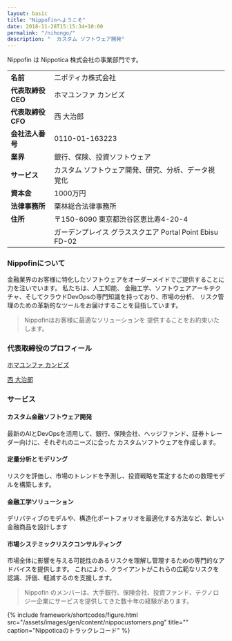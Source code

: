 ```yaml
---
layout: basic
title: "Nippofinへようこそ"
date: 2018-11-28T15:15:34+10:00
permalink: "/nihongo/"
description: "	カスタム ソフトウェア開発"
---
```


Nippofin は Nippotica 株式会社の事業部門です。

<style>
    table {
        width: 100%;
    }
    td:first-child {
        width: 20%;
        font-weight: bold;
    }
    td:last-child {
        width: 80%;
    }
</style>

<table>
    <tr>
        <td>名前</td>
        <td>二ポティカ株式会社</td>
    </tr>
    <tr>
        <td>代表取締役CEO</td>
        <td>ホマユンファ カンビズ</td>
    </tr>
    <tr>
        <td>代表取締役CFO</td>
        <td>西 大治郎</td>
    </tr>
    <tr>
        <td>会社法人番号</td>
        <td>0110-01-163223</td>
    </tr>
    <tr>
        <td>業界</td>
        <td>銀行、保険、投資ソフトウェア</td>
    </tr>
    <tr>
        <td>サービス</td>
        <td>カスタム ソフトウェア開発、研究、分析、データ視覚化</td>
    </tr>
    <tr>
        <td>資本金</td>
        <td>1000万円</td>
    </tr>
    <tr>
        <td>法律事務所</td>
        <td>栗林総合法律事務所</td>
    </tr>
    <tr>
        <td>住所</td>
        <td>〒150-6090 東京都渋谷区恵比寿4-20-4</td>
    </tr>
    <tr>
        <td></td>
        <td>ガーデンプレイス グラススクエア Portal Point Ebisu FD-02</td>
    </tr>
</table>

### Nippofinについて

金融業界のお客様に特化したソフトウェアをオーダーメイドでご提供することに力を注いでいます。 私たちは、人工知能、 金融工学、ソフトウェアアーキテクチャ、そしてクラウドDevOpsの専門知識を持っており、市場の分析、 リスク管理のための革新的なツールをお届けすることを目指しています。

> Nippofinはお客様に最適なソリューションを 提供することをお約束いたします。




### 代表取締役のプロフィール

[ホマユンファ カンビズ](https://www.linkedin.com/in/kambiz-homayounfar-b379a01ba/?originalSubdomain=jp)

[西 大治郎](https://www.linkedin.com/in/daijiro-nishi-b4b55445/)

### サービス

#### カスタム金融ソフトウェア開発

最新のAIとDevOpsを活用して、銀行、保険会社、ヘッジファンド、証券トレーダー向けに、それぞれのニーズに合った カスタムソフトウェアを作成します。

#### 定量分析とモデリング

リスクを評価し、市場のトレンドを予測し、投資戦略を策定するための数理モデルを構築します。

#### 金融工学ソリューション

デリバティブのモデルや、構造化ポートフォリオを最適化する方法など、新しい金融商品を設計します

#### 市場システミックリスクコンサルティング

市場全体に影響を与える可能性のあるリスクを理解し管理するための専門的なアドバイスを提供します。 これにより、クライアントがこれらの広範なリスクを認識、評価、軽減するのを支援します。

> Nippofin のメンバーは、大手銀行、保険会社、投資ファンド、テクノロジー企業にサービスを提供してきた数十年の経験があります。

{% include framework/shortcodes/figure.html src="/assets/images/gen/content/nippocustomers.png" title="" caption="Nippoticaのトラックレコード" %}
